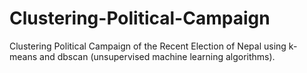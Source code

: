 # Clustering-Political-Campaign
Clustering Political Campaign of the Recent Election of Nepal using k-means and dbscan (unsupervised machine learning algorithms).
